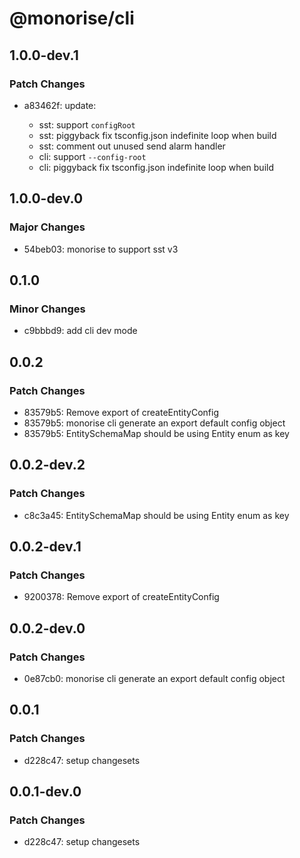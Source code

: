 # @monorise/cli

## 1.0.0-dev.1

### Patch Changes

- a83462f: update:

  - sst: support `configRoot`
  - sst: piggyback fix tsconfig.json indefinite loop when build
  - sst: comment out unused send alarm handler
  - cli: support `--config-root`
  - cli: piggyback fix tsconfig.json indefinite loop when build

## 1.0.0-dev.0

### Major Changes

- 54beb03: monorise to support sst v3

## 0.1.0

### Minor Changes

- c9bbbd9: add cli dev mode

## 0.0.2

### Patch Changes

- 83579b5: Remove export of createEntityConfig
- 83579b5: monorise cli generate an export default config object
- 83579b5: EntitySchemaMap should be using Entity enum as key

## 0.0.2-dev.2

### Patch Changes

- c8c3a45: EntitySchemaMap should be using Entity enum as key

## 0.0.2-dev.1

### Patch Changes

- 9200378: Remove export of createEntityConfig

## 0.0.2-dev.0

### Patch Changes

- 0e87cb0: monorise cli generate an export default config object

## 0.0.1

### Patch Changes

- d228c47: setup changesets

## 0.0.1-dev.0

### Patch Changes

- d228c47: setup changesets
